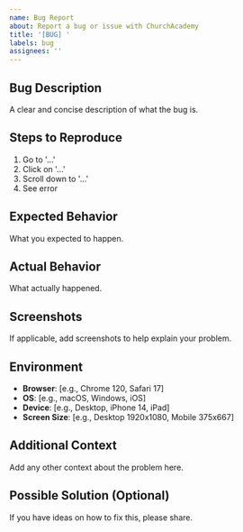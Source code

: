 ```yaml
---
name: Bug Report
about: Report a bug or issue with ChurchAcademy
title: '[BUG] '
labels: bug
assignees: ''
---
```


## Bug Description
A clear and concise description of what the bug is.

## Steps to Reproduce
1. Go to '...'
2. Click on '...'
3. Scroll down to '...'
4. See error

## Expected Behavior
What you expected to happen.

## Actual Behavior
What actually happened.

## Screenshots
If applicable, add screenshots to help explain your problem.

## Environment
- **Browser**: [e.g., Chrome 120, Safari 17]
- **OS**: [e.g., macOS, Windows, iOS]
- **Device**: [e.g., Desktop, iPhone 14, iPad]
- **Screen Size**: [e.g., Desktop 1920x1080, Mobile 375x667]

## Additional Context
Add any other context about the problem here.

## Possible Solution (Optional)
If you have ideas on how to fix this, please share.
